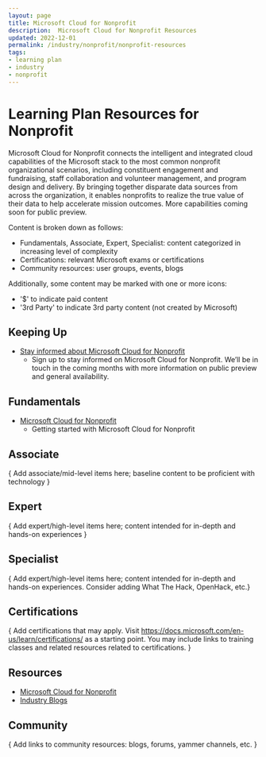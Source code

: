 ```yaml
---
layout: page
title: Microsoft Cloud for Nonprofit
description:  Microsoft Cloud for Nonprofit Resources
updated: 2022-12-01
permalink: /industry/nonprofit/nonprofit-resources
tags:
- learning plan
- industry
- nonprofit
---
```


# Learning Plan Resources for Nonprofit

Microsoft Cloud for Nonprofit connects the intelligent and integrated cloud capabilities of the Microsoft stack to the most common nonprofit organizational scenarios, including constituent engagement and fundraising, staff collaboration and volunteer management, and program design and delivery. By bringing together disparate data sources from across the organization, it enables nonprofits to realize the true value of their data to help accelerate mission outcomes. More capabilities coming soon for public preview.

Content is broken down as follows:
* Fundamentals, Associate, Expert, Specialist: content categorized in increasing level of complexity
* Certifications: relevant Microsoft exams or certifications
* Community resources: user groups, events, blogs

Additionally, some content may be marked with one or more icons:
* '$' to indicate paid content
* '3rd Party' to indicate 3rd party content (not created by Microsoft)

## Keeping Up

* [Stay informed about Microsoft Cloud for Nonprofit](https://nonprofits.tsi.microsoft.com/Microsoft-Cloud-for-Nonprofit-Sign-to-stay-Informed/)
    * Sign up to stay informed on Microsoft Cloud for Nonprofit. We’ll be in touch in the coming months with more information on public preview and general availability.


## Fundamentals

* [Microsoft Cloud for Nonprofit](https://nonprofit.microsoft.com/en-us/getting-started)
    * Getting started with Microsoft Cloud for Nonprofit

## Associate

{ Add associate/mid-level items here; baseline content to be proficient with technology }


## Expert

{ Add expert/high-level items here; content intended for in-depth and hands-on experiences }


## Specialist

{ Add expert/high-level items here; content intended for in-depth and hands-on experiences.  Consider adding What The Hack, OpenHack, etc.}


## Certifications

{ Add certifications that may apply. Visit https://docs.microsoft.com/en-us/learn/certifications/ as a starting point.  You may include links to training classes and related resources related to certifications.  }

## Resources

* [Microsoft Cloud for Nonprofit](https://www.microsoft.com/en-us/nonprofits/microsoft-cloud-for-nonprofit)
* [Industry Blogs](https://cloudblogs.microsoft.com/industry-blog/)

## Community

{ Add links to community resources: blogs, forums, yammer channels, etc. }
